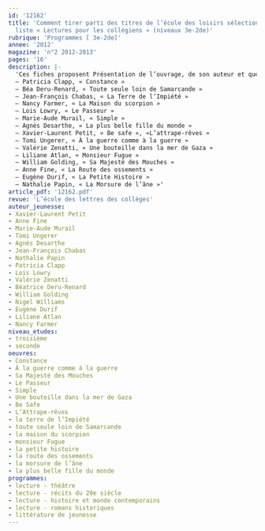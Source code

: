 ```yaml
---
id: '12162'
title: 'Comment tirer parti des titres de l’école des loisirs sélectionnés dans la
  liste « Lectures pour les collégiens » (niveaux 3e-2de)'
rubrique: 'Programmes [ 3e-2de]'
annee: '2012'
magazine: 'n°2 2012-2013'
pages: '16'
description: |-
  'Ces fiches proposent Présentation de l’ouvrage, de son auteur et quelques suggestions de pistes pédagogiques pour les titres de la liste « Lectures pour les collégiens » concernant le niveau  troisième et troisième-seconde.
  – Patricia Clapp, « Constance »
  – Béa Deru-Renard, « Toute seule loin de Samarcande »
  – Jean-François Chabas, « La Terre de l’Impiété »
  – Nancy Farmer, « La Maison du scorpion »
  – Lois Lowry, « Le Passeur »
  – Marie-Aude Murail, « Simple »
  – Agnès Desarthe, « La plus belle fille du monde »
  – Xavier-Laurent Petit, « Be safe », «L’attrape-rêves »
  – Tomi Ungerer, « À la guerre comme à la guerre »
  – Valérie Zenatti, « Une bouteille dans la mer de Gaza »
  – Liliane Atlan, « Monsieur Fugue »
  – William Golding, « Sa Majesté des Mouches »
  – Anne Fine, « La Route des ossements »
  – Eugène Durif, « La Petite Histoire »
  – Nathalie Papin, « La Morsure de l’âne »'
article_pdf: '12162.pdf'
revue: 'L’école des lettres des collèges'
auteur_jeunesse:
- Xavier-Laurent Petit
- Anne Fine
- Marie-Aude Murail
- Tomi Ungerer
- Agnès Desarthe
- Jean-François Chabas
- Nathalie Papin
- Patricia Clapp
- Lois Lowry
- Valérie Zenatti
- Béatrice Deru-Renard
- William Golding
- Nigel Williams
- Eugène Durif
- Liliane Atlan
- Nancy Farmer
niveau_etudes:
- troisième
- seconde
oeuvres:
- Constance
- À la guerre comme à la guerre
- Sa Majesté des Mouches
- Le Passeur
- Simple
- Une bouteille dans la mer de Gaza
- Be Safe
- L’Attrape-rêves
- la terre de l’Impiété
- toute seule loin de Samarcande
- la maison du scorpion
- monsieur Fugue
- la petite histoire
- la route des ossements
- la morsure de l’âne
- la plus belle fille du monde
programmes:
- lecture - théâtre
- lecture - récits du 20e siècle
- lecture - histoire et monde contemporains
- lecture - romans historiques
- littérature de jeunesse
---
```

